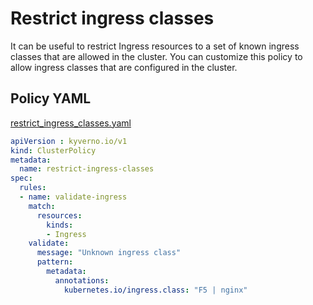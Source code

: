 # Restrict ingress classes

It can be useful to restrict Ingress resources to a set of known ingress classes that are allowed in the cluster. You can customize this policy to allow ingress classes that are configured in the cluster.

## Policy YAML 

[restrict_ingress_classes.yaml](more/restrict_ingress_classes.yaml) 

````yaml
apiVersion : kyverno.io/v1
kind: ClusterPolicy
metadata:
  name: restrict-ingress-classes
spec:
  rules:
  - name: validate-ingress
    match:
      resources:
        kinds:
        - Ingress
    validate:
      message: "Unknown ingress class"
      pattern:
        metadata:
          annotations:
            kubernetes.io/ingress.class: "F5 | nginx"
````
